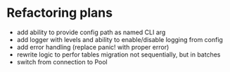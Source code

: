 # Refactoring plans

- add ability to provide config path as named CLI arg
- add logger with levels and ability to enable/disable logging from config
- add error handling (replace panic! with proper error)
- rewrite logic to perfor tables migration not sequentially, but in batches
- switch from connection to Pool
